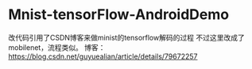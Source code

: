 # Mnist-tensorFlow-AndroidDemo
改代码引用了CSDN博客来做minist的tensorflow解码的过程 不过这里改成了mobilenet，流程类似。
博客：https://blog.csdn.net/guyuealian/article/details/79672257
